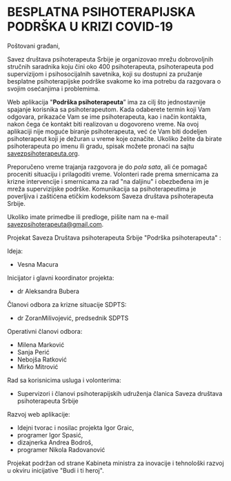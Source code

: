# BESPLATNA PSIHOTERAPIJSKA PODRŠKA U KRIZI COVID-19

Poštovani građani,


Savez društava psihoterapeuta Srbije je organizovao mrežu dobrovoljnih stručnih saradnika koju čini oko 400 psihoterapeuta, psihoterapeuta pod supervizijom i psihosocijalnih savetnika, koji su dostupni za pružanje besplatne psihoterapijske podrške svakome ko ima potrebu da razgovara o svojim osećanjima i problemima.

Web aplikacija "**Podrška psihoterapeuta**” ima za cilj što jednostavnije spajanje korisnika sa psihoterapeutom. Kada odaberete termin koji Vam odgovara, prikazaće Vam se ime psihoterapeuta, kao i način kontakta, nakon čega će kontakt biti realizovan u dogovoreno vreme. Na ovoj aplikaciji nije moguće biranje psihoterapeuta, već će Vam biti dodeljen psihoterapeut koji je dežuran u vreme koje označite. Ukoliko želite da birate psihoterapeuta po imenu ili gradu, spisak možete pronaći na sajtu [savezpsihoterapeuta.org](http://savezpsihoterapeuta.org/).

Preporučeno vreme trajanja razgovora je do _pola sata_, ali će pomagač proceniti situaciju i prilagoditi vreme. Volonteri rade prema smernicama za krizne intervencije i smernicama za rad "na daljinu" i obezbeđena im je mreža supervizijske podrške. Komunikacija sa psihoterapeutima je poverljiva i zaštićena etičkim kodeksom Saveza društava psihoterapeuta Srbije.

Ukoliko imate primedbe ili predloge, pišite nam na e-mail [savezpsihoterapeuta@gmail.com](mailto:savezpsihoterapeuta@gmail.com).

Projekat Saveza Društava psihoterapeuta Srbije "Podrška psihoterapeuta" :

Ideja:

+ Vesna Macura

Inicijator i glavni koordinator projekta:

+ dr Aleksandra Bubera

Članovi odbora za krizne situacije SDPTS:

+ dr ZoranMilivojević,  predsednik SDPTS

Operativni članovi odbora:

+ Milena Marković
+ Sanja Perić
+ Nebojša Ratković
+ Mirko Mitrović

Rad sa korisnicima usluga i volonterima:

+ Supervizori i članovi psihoterapijskih udruženja članica Saveza društava psihoterapeuta Srbije

Razvoj web aplikacije:

+ Idejni tvorac i nosilac projekta Igor Graic,
+ programer Igor Spasić,
+ dizajnerka Andrea Bodroš,
+ programer Nikola Radovanović

Projekat podržan od strane Kabineta ministra za inovacije i tehnološki razvoj u okviru inicijative "Budi i ti heroj".
